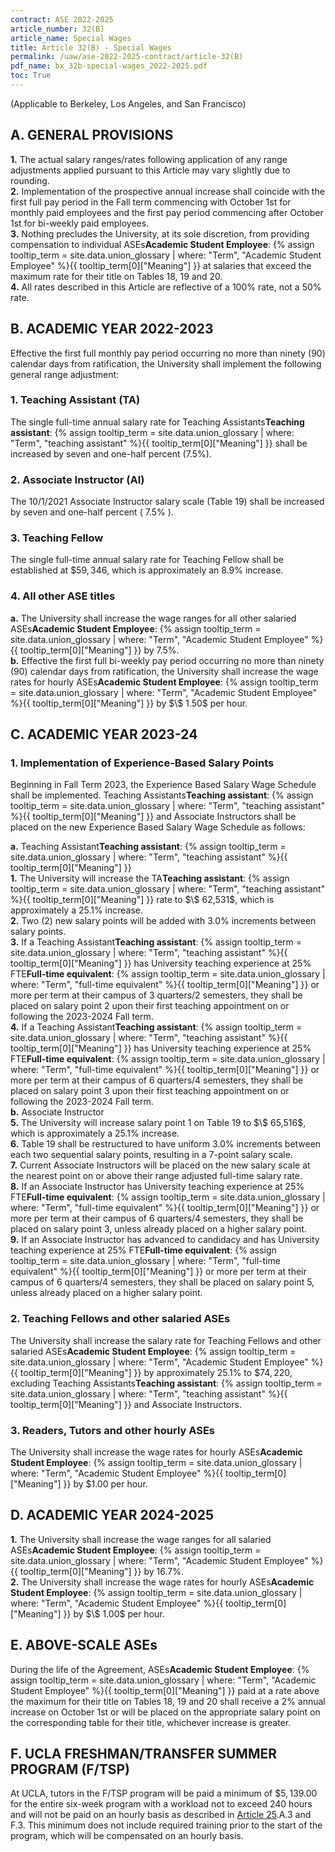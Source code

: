 ```yaml
---
contract: ASE 2022-2025
article_number: 32(B)
article_name: Special Wages 
title: Article 32(B) - Special Wages 
permalink: /uaw/ase-2022-2025-contract/article-32(B)
pdf_name: bx_32b-special-wages_2022-2025.pdf
toc: True
---
```


(Applicable to Berkeley, Los Angeles, and San Francisco) 

## A. GENERAL PROVISIONS

<div class="lvl2"><b>1.</b> The actual salary ranges/rates following application of any range adjustments applied pursuant to this Article may vary slightly due to rounding.</div>
<div class="lvl2"><b>2.</b> Implementation of the prospective annual increase shall coincide with the first full pay period in the Fall term commencing with October 1st for monthly paid employees and the first pay period commencing after October 1st for bi-weekly paid employees.</div>
<div class="lvl2"><b>3.</b> Nothing precludes the University, at its sole discretion, from providing compensation to individual <span class="tooltip">ASEs<span class="tooltip-text"><b>Academic Student Employee</b>: {% assign tooltip_term = site.data.union_glossary | where: "Term", "Academic Student Employee" %}{{ tooltip_term[0]["Meaning"] }}</span></span> at salaries that exceed the maximum rate for their title on Tables 18, 19 and 20.</div>
<div class="lvl2"><b>4.</b> All rates described in this Article are reflective of a 100% rate, not a 50% rate.</div>

## B. ACADEMIC YEAR 2022-2023

Effective the first full monthly pay period occurring no more than ninety (90) calendar days from ratification, the University shall implement the following general range adjustment:

### 1. Teaching Assistant (TA)

The single full-time annual salary rate for <span class="tooltip">Teaching Assistants<span class="tooltip-text"><b>Teaching assistant</b>: {% assign tooltip_term = site.data.union_glossary | where: "Term", "teaching assistant" %}{{ tooltip_term[0]["Meaning"] }}</span></span> shall be increased by seven and one-half percent (7.5%).

### 2. Associate Instructor (AI)

The 10/1/2021 Associate Instructor salary scale (Table 19) shall be increased by seven and one-half percent ( 7.5% ).

### 3. Teaching Fellow

The single full-time annual salary rate for Teaching Fellow shall be established at $\$ 59,346$, which is approximately an 8.9% increase.

### 4. All other ASE titles

<div class="lvl3"><b>a.</b> The University shall increase the wage ranges for all other salaried <span class="tooltip">ASEs<span class="tooltip-text"><b>Academic Student Employee</b>: {% assign tooltip_term = site.data.union_glossary | where: "Term", "Academic Student Employee" %}{{ tooltip_term[0]["Meaning"] }}</span></span> by 7.5%.</div>
<div class="lvl3"><b>b.</b> Effective the first full bi-weekly pay period occurring no more than ninety (90) calendar days from ratification, the University shall increase the wage rates for hourly <span class="tooltip">ASEs<span class="tooltip-text"><b>Academic Student Employee</b>: {% assign tooltip_term = site.data.union_glossary | where: "Term", "Academic Student Employee" %}{{ tooltip_term[0]["Meaning"] }}</span></span> by $\$ 1.50$ per hour.</div>

## C. ACADEMIC YEAR 2023-24

### 1. Implementation of Experience-Based Salary Points

Beginning in Fall Term 2023, the Experience Based Salary Wage Schedule shall be implemented. <span class="tooltip">Teaching Assistants<span class="tooltip-text"><b>Teaching assistant</b>: {% assign tooltip_term = site.data.union_glossary | where: "Term", "teaching assistant" %}{{ tooltip_term[0]["Meaning"] }}</span></span> and Associate Instructors shall be placed on the new Experience Based Salary Wage Schedule as follows:
<div class="lvl3"><b>a.</b> <span class="tooltip">Teaching Assistant<span class="tooltip-text"><b>Teaching assistant</b>: {% assign tooltip_term = site.data.union_glossary | where: "Term", "teaching assistant" %}{{ tooltip_term[0]["Meaning"] }}</span></span></div>

<div class="lvl4"><b>1.</b> 
 The University will increase the <span class="tooltip">TA<span class="tooltip-text"><b>Teaching assistant</b>: {% assign tooltip_term = site.data.union_glossary | where: "Term", "teaching assistant" %}{{ tooltip_term[0]["Meaning"] }}</span></span> rate to $\$ 62,531$, which is approximately a 25.1% increase.</div>
<div class="lvl4"><b>2.</b> 
 Two (2) new salary points will be added with 3.0% increments between salary points.</div>
<div class="lvl4"><b>3.</b> 
 If a <span class="tooltip">Teaching Assistant<span class="tooltip-text"><b>Teaching assistant</b>: {% assign tooltip_term = site.data.union_glossary | where: "Term", "teaching assistant" %}{{ tooltip_term[0]["Meaning"] }}</span></span> has University teaching experience at 25% <span class="tooltip">FTE<span class="tooltip-text"><b>Full-time equivalent</b>: {% assign tooltip_term = site.data.union_glossary | where: "Term", "full-time equivalent" %}{{ tooltip_term[0]["Meaning"] }}</span></span> or more per term at their campus of 3 quarters/2 semesters, they shall be placed on salary point 2 upon their first teaching appointment on or following the 2023-2024 Fall term.</div>
<div class="lvl4"><b>4.</b> 
 If a <span class="tooltip">Teaching Assistant<span class="tooltip-text"><b>Teaching assistant</b>: {% assign tooltip_term = site.data.union_glossary | where: "Term", "teaching assistant" %}{{ tooltip_term[0]["Meaning"] }}</span></span> has University teaching experience at 25% <span class="tooltip">FTE<span class="tooltip-text"><b>Full-time equivalent</b>: {% assign tooltip_term = site.data.union_glossary | where: "Term", "full-time equivalent" %}{{ tooltip_term[0]["Meaning"] }}</span></span> or more per term at their campus of 6 quarters/4 semesters, they shall be placed on salary point 3 upon their first teaching appointment on or following the 2023-2024 Fall term.</div>
<div class="lvl3"><b>b.</b> Associate Instructor</div>
<div class="lvl4"><b>5.</b> 
 The University will increase salary point 1 on Table 19 to $\$ 65,516$, which is approximately a 25.1% increase.</div>
<div class="lvl4"><b>6.</b> 
 Table 19 shall be restructured to have uniform 3.0% increments between each two sequential salary points, resulting in a 7-point salary scale.</div>
<div class="lvl4"><b>7.</b> 
 Current Associate Instructors will be placed on the new salary scale at the nearest point on or above their range adjusted full-time salary rate.</div>
<div class="lvl4"><b>8.</b> 
 If an Associate Instructor has University teaching experience at 25% <span class="tooltip">FTE<span class="tooltip-text"><b>Full-time equivalent</b>: {% assign tooltip_term = site.data.union_glossary | where: "Term", "full-time equivalent" %}{{ tooltip_term[0]["Meaning"] }}</span></span> or more per term at their campus of 6 quarters/4 semesters, they shall be placed on salary point 3, unless already placed on a higher salary point.</div>
<div class="lvl4"><b>9.</b> 
 If an Associate Instructor has advanced to candidacy and has University teaching experience at 25% <span class="tooltip">FTE<span class="tooltip-text"><b>Full-time equivalent</b>: {% assign tooltip_term = site.data.union_glossary | where: "Term", "full-time equivalent" %}{{ tooltip_term[0]["Meaning"] }}</span></span> or more per term at their campus of 6 quarters/4 semesters, they shall be placed on salary point 5, unless already placed on a higher salary point.</div>

### 2. Teaching Fellows and other salaried ASEs

The University shall increase the salary rate for Teaching Fellows and other salaried <span class="tooltip">ASEs<span class="tooltip-text"><b>Academic Student Employee</b>: {% assign tooltip_term = site.data.union_glossary | where: "Term", "Academic Student Employee" %}{{ tooltip_term[0]["Meaning"] }}</span></span> by approximately 25.1% to $\$ 74,220$, excluding <span class="tooltip">Teaching Assistants<span class="tooltip-text"><b>Teaching assistant</b>: {% assign tooltip_term = site.data.union_glossary | where: "Term", "teaching assistant" %}{{ tooltip_term[0]["Meaning"] }}</span></span> and Associate Instructors.

### 3. Readers, Tutors and other hourly ASEs

The University shall increase the wage rates for hourly <span class="tooltip">ASEs<span class="tooltip-text"><b>Academic Student Employee</b>: {% assign tooltip_term = site.data.union_glossary | where: "Term", "Academic Student Employee" %}{{ tooltip_term[0]["Meaning"] }}</span></span> by $\$ 1.00$ per hour.

## D. ACADEMIC YEAR 2024-2025

<div class="lvl2"><b>1.</b> The University shall increase the wage ranges for all salaried <span class="tooltip">ASEs<span class="tooltip-text"><b>Academic Student Employee</b>: {% assign tooltip_term = site.data.union_glossary | where: "Term", "Academic Student Employee" %}{{ tooltip_term[0]["Meaning"] }}</span></span> by 16.7%.</div>
<div class="lvl2"><b>2.</b> The University shall increase the wage rates for hourly <span class="tooltip">ASEs<span class="tooltip-text"><b>Academic Student Employee</b>: {% assign tooltip_term = site.data.union_glossary | where: "Term", "Academic Student Employee" %}{{ tooltip_term[0]["Meaning"] }}</span></span> by $\$ 1.00$ per hour.</div>

## E. ABOVE-SCALE ASEs

During the life of the Agreement, <span class="tooltip">ASEs<span class="tooltip-text"><b>Academic Student Employee</b>: {% assign tooltip_term = site.data.union_glossary | where: "Term", "Academic Student Employee" %}{{ tooltip_term[0]["Meaning"] }}</span></span> paid at a rate above the maximum for their title on Tables 18, 19 and 20 shall receive a 2% annual increase on October 1st or will be placed on the appropriate salary point on the corresponding table for their title, whichever increase is greater.

## F. UCLA FRESHMAN/TRANSFER SUMMER PROGRAM (F/TSP)

At UCLA, tutors in the F/TSP program will be paid a minimum of $\$ 5,139.00$ for the entire six-week program with a workload not to exceed 240 hours and will not be paid on an hourly basis as described in <a href="/uaw/ase-2022-2025-contract/article-25">Article 25</a>.A.3 and F.3. This minimum does not
include required training prior to the start of the program, which will be compensated on an hourly basis.

